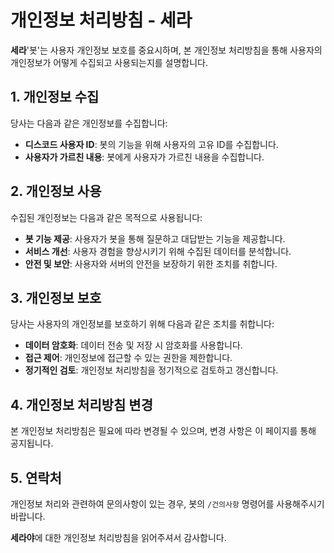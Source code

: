 # 개인정보 처리방침 - 세라

**세라**'봇'는 사용자 개인정보 보호를 중요시하며, 본 개인정보 처리방침을 통해 사용자의 개인정보가 어떻게 수집되고 사용되는지를 설명합니다.

## 1. 개인정보 수집

당사는 다음과 같은 개인정보를 수집합니다:

- **디스코드 사용자 ID**: 봇의 기능을 위해 사용자의 고유 ID를 수집합니다.
- **사용자가 가르친 내용**: 봇에게 사용자가 가르친 내용을 수집합니다.

## 2. 개인정보 사용

수집된 개인정보는 다음과 같은 목적으로 사용됩니다:

- **봇 기능 제공**: 사용자가 봇을 통해 질문하고 대답받는 기능을 제공합니다.
- **서비스 개선**: 사용자 경험을 향상시키기 위해 수집된 데이터를 분석합니다.
- **안전 및 보안**: 사용자와 서버의 안전을 보장하기 위한 조치를 취합니다.

## 3. 개인정보 보호

당사는 사용자의 개인정보를 보호하기 위해 다음과 같은 조치를 취합니다:

- **데이터 암호화**: 데이터 전송 및 저장 시 암호화를 사용합니다.
- **접근 제어**: 개인정보에 접근할 수 있는 권한을 제한합니다.
- **정기적인 검토**: 개인정보 처리방침을 정기적으로 검토하고 갱신합니다.

## 4. 개인정보 처리방침 변경

본 개인정보 처리방침은 필요에 따라 변경될 수 있으며, 변경 사항은 이 페이지를 통해 공지됩니다.

## 5. 연락처

개인정보 처리와 관련하여 문의사항이 있는 경우, 봇의 `/건의사항` 명령어를 사용해주시기 바랍니다.

**세라야**에 대한 개인정보 처리방침을 읽어주셔서 감사합니다.
